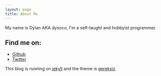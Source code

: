 ```yaml
---
layout: page
title: About Me
---
```


My name is Dylan AKA dysoco, I'm a self-taught and hobbyist programmer.

## Find me on:

* [Github][github]
* [Twitter][twitter]

This blog is running on [jekyll][jekyll] and the theme is [gereksiz][gereksiz].

[github]: https://github.com/dysoco
[twitter]: http://twitter.com/dysoco
[jekyll]: http://jekyllrb.com/
[gereksiz]: https://github.com/berkoz/gereksiz/
